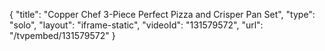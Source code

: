 {
    "title": "Copper Chef 3-Piece Perfect Pizza and Crisper Pan Set",
    "type": "solo",
    "layout": "iframe-static",
    "videoId": "131579572",
    "url": "\/tvpembed\/131579572"
}